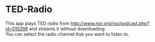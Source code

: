 # TED-Radio
This app plays TED radio from http://www.npr.org/rss/podcast.php?id=510298 and streams it without downloading.  
You can select the radio channel that you want to listen to.
